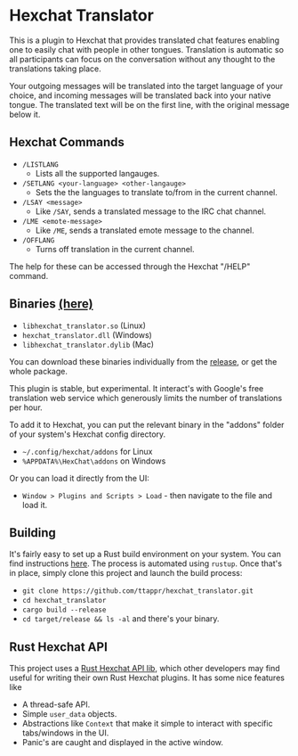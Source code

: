 
# Hexchat Translator

This is a plugin to Hexchat that provides translated chat features enabling one 
to easily chat with people in other tongues. Translation is automatic so all
participants can focus on the conversation without any thought to the
translations taking place.

Your outgoing messages will be translated into the target language of your
choice, and incoming messages will be translated back into your native tongue.
The translated text will be on the first line, with the original message
below it.

## Hexchat Commands
* `/LISTLANG` 
    * Lists all the supported langauges.
* `/SETLANG <your-language> <other-langauge>`
    * Sets the the languages to translate to/from in the current channel.
* `/LSAY <message>`
    * Like `/SAY`, sends a translated message to the IRC chat channel.
* `/LME <emote-message>`
    * Like `/ME`, sends a translated emote message to the channel.
* `/OFFLANG`
    * Turns off translation in the current channel.

The help for these 
can be accessed through the Hexchat "/HELP" command.

## Binaries [(here)](https://github.com/ttappr/hexchat_translator/releases/tag/ver-0.1.1)
* `libhexchat_translator.so`    (Linux)
* `hexchat_translator.dll`      (Windows)
* `libhexchat_translator.dylib` (Mac)

You can download these binaries individually from the
[release](https://github.com/ttappr/hexchat_translator/releases/tag/ver-0.1.1),
or get the whole package. 

This plugin is stable, but experimental. It interact's with Google's free 
translation web service which generously limits the number of translations per 
hour. 

To add it to Hexchat, you can put the relevant binary in the "addons" 
folder of your system's Hexchat config directory.
* `~/.config/hexchat/addons` for Linux
* `%APPDATA%\HexChat\addons` on Windows

Or you can load it directly from the UI: 
* `Window > Plugins and Scripts > Load` - then navigate to the file and load it.

## Building
It's fairly easy to set up a Rust build environment on your system. You can find
instructions [here](https://www.rust-lang.org/learn/get-started). The process
is automated using `rustup`. Once that's in place, simply clone this project 
and launch the build process:
* `git clone https://github.com/ttappr/hexchat_translator.git`
* `cd hexchat_translator`
* `cargo build --release`
* `cd target/release && ls -al` and there's your binary.

## Rust Hexchat API
This project uses a [Rust Hexchat API lib](https://github.com/ttappr/hexchat_api), 
which other developers may find useful for writing their own Rust Hexchat 
plugins. It has some nice features like
* A thread-safe API.
* Simple `user_data` objects.
* Abstractions like `Context` that make it simple to interact with specific tabs/windows in the UI.
* Panic's are caught and displayed in the active window.


